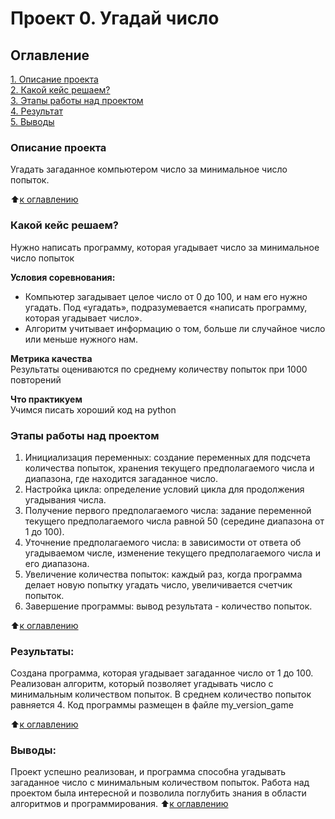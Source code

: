 # Проект 0. Угадай число

## Оглавление  
[1. Описание проекта](.README.md#Описание-проекта)  
[2. Какой кейс решаем?](.README.md#Какой-кейс-решаем)  
[3. Этапы работы над проектом](.README.md#Этапы-работы-над-проектом)  
[4. Результат](.README.md#Результат)    
[5. Выводы](.README.md#Выводы) 

### Описание проекта    
Угадать загаданное компьютером число за минимальное число попыток.

:arrow_up:[к оглавлению](_)


### Какой кейс решаем?    
Нужно написать программу, которая угадывает число за минимальное число попыток

**Условия соревнования:**  
- Компьютер загадывает целое число от 0 до 100, и нам его нужно угадать. Под «угадать», подразумевается «написать программу, которая угадывает число».
- Алгоритм учитывает информацию о том, больше ли случайное число или меньше нужного нам.

**Метрика качества**     
Результаты оцениваются по среднему количеству попыток при 1000 повторений

**Что практикуем**     
Учимся писать хороший код на python


### Этапы работы над проектом  
1. Инициализация переменных: создание переменных для подсчета количества попыток, хранения текущего предполагаемого числа и диапазона, где находится загаданное число.
2. Настройка цикла: определение условий цикла для продолжения угадывания числа.
3. Получение первого предполагаемого числа: задание переменной текущего предполагаемого числа равной 50 (середине диапазона от 1 до 100).
4. Уточнение предполагаемого числа: в зависимости от ответа об угадываемом числе, изменение текущего предполагаемого числа и его диапазона.
5. Увеличение количества попыток: каждый раз, когда программа делает новую попытку угадать число, увеличивается счетчик попыток.
6. Завершение программы: вывод результата - количество попыток.

:arrow_up:[к оглавлению](.README.md#Оглавление)


### Результаты:  
Создана программа, которая угадывает загаданное число от 1 до 100.
Реализован алгоритм, который позволяет угадывать число с минимальным количеством попыток. В среднем количество попыток равняется 4.
Код программы размещен в файле my_version_game

:arrow_up:[к оглавлению](.README.md#Оглавление)


### Выводы:  
Проект успешно реализован, и программа способна угадывать загаданное число с минимальным количеством попыток.
Работа над проектом была интересной и позволила поглубить знания в области алгоритмов и программирования.
:arrow_up:[к оглавлению](.README.md#Оглавление)
